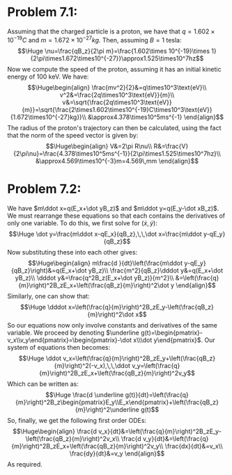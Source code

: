 # Problem 7.1:

Assuming that the charged particle is a proton, we have that $q=1.602\times10^{-19}C$ and $m=1.672\times10^{-27}kg$. Then, assuming $B=1$ tesla:$$\Huge \nu=\frac{qB_z}{2\pi m}=\frac{1.602\times 10^{-19}\times 1}{2\pi\times1.672\times10^{-27}}\approx1.525\times10^7hz$$Now we compute the speed of the proton, assuming it has an initial kinetic energy of $100$ keV. We have:$$\Huge\begin{align}
\frac{mv^2}{2}&=q\times10^3\text{eV}\\
v^2&=\frac{2q\times10^3\text{eV}}{m}\\
v&=\sqrt{\frac{2q\times10^3\text{eV}}{m}}=\sqrt{\frac{2\times1.602\times10^{-19}C\times10^3\text{eV}}{1.672\times10^{-27}kg}}\\
&\approx4.378\times10^5ms^{-1}
\end{align}$$The radius of the proton's trajectory can then be calculated, using the fact that the norm of the speed vector is given by:$$\Huge\begin{align}
V&=2\pi R\nu\\
R&=\frac{V}{2\pi\nu}=\frac{4.378\times10^5ms^{-1}}{2\pi\times1.525\times10^7hz}\\
&\approx4.569\times10^{-3}m=4.569\,mm
\end{align}$$

# Problem 7.2:

We have $m\ddot x=q(E_x+\dot yB_z)$ and $m\ddot y=q(E_y-\dot xB_z)$. We must rearrange these equations so that each contains the derivatives of only one variable. To do this, we first solve for $(\dot x,\dot y)$:$$\Huge \dot y=\frac{m\ddot x-qE_x}{qB_z},\,\,\dot x=\frac{m\ddot y-qE_y}{qB_z}$$Now substituting these into each other gives:$$\Huge\begin{align}
m\frac{d }{dt}\left(\frac{m\ddot y-qE_y}{qB_z}\right)&=q(E_x+\dot yB_z)\\
\frac{m^2}{qB_z}\dddot y&=q(E_x+\dot yB_z)\\
\dddot y&=\frac{q^2B_z(E_x+\dot yB_z)}{m^2}\\
&=\left(\frac{q}{m}\right)^2B_zE_x+\left(\frac{qB_z}{m}\right)^2\dot y
\end{align}$$Similarly, one can show that:$$\Huge \dddot x=\left(\frac{q}{m}\right)^2B_zE_y-\left(\frac{qB_z}{m}\right)^2\dot x$$So our equations now only involve constants and derivatives of the same variable. We proceed by denoting $\underline g(t)=\begin{pmatrix}-v_x\\v_y\end{pmatrix}=\begin{pmatrix}-\dot x\\\dot y\end{pmatrix}$. Our system of equations then becomes:$$\Huge \ddot v_x=\left(\frac{q}{m}\right)^2B_zE_y+\left(\frac{qB_z}{m}\right)^2(-v_x),\,\,\ddot v_y=\left(\frac{q}{m}\right)^2B_zE_x+\left(\frac{qB_z}{m}\right)^2v_y$$Which can be written as:$$\Huge \frac{d \underline g(t)}{dt}=\left(\frac{q}{m}\right)^2B_z\begin{pmatrix}E_y\\E_x\end{pmatrix}+\left(\frac{qB_z}{m}\right)^2\underline g(t)$$So, finally, we get the following first order ODEs:$$\Huge\begin{align}
\frac{d v_x}{dt}&=\left(\frac{q}{m}\right)^2B_zE_y-\left(\frac{qB_z}{m}\right)^2v_x\\
\frac{d v_y}{dt}&=\left(\frac{q}{m}\right)^2B_zE_x+\left(\frac{qB_z}{m}\right)^2v_y\\
\frac{dx}{dt}&=v_x\\
\frac{dy}{dt}&=v_y
\end{align}$$As required.